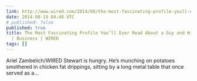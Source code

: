 ```yaml
---
link: http://www.wired.com/2014/08/the-most-fascinating-profile-youll-ever-read-about-a-guy-and-his-boring-startup/
date: 2014-08-19 04:48 UTC
# published: false
published: true
title: The Most Fascinating Profile You’ll Ever Read About a Guy and His Boring Startup
  | Business | WIRED
tags: []
---
```


Ariel Zambelich/WIRED
Stewart is hungry. He’s munching on potatoes smothered in chicken fat drippings, sitting by a long metal table that once served as a…
